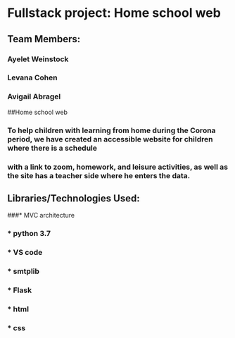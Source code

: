 # Fullstack project: Home school web
## Team Members:
### Ayelet Weinstock
### Levana  Cohen
### Avigail Abragel

##Home school web
### To help children with learning from home during the Corona period, we have created an accessible website for children where there is a schedule 
### with a link to zoom, homework, and leisure activities, as well as the site has a teacher side where he enters the data.

## Libraries/Technologies Used:
###* MVC architecture
### * python 3.7
### * VS code
### * smtplib
### * Flask
### * html
### * css
